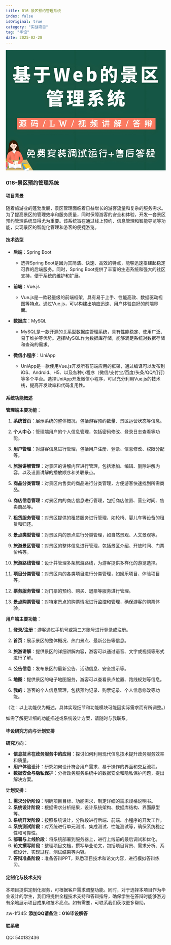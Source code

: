 ```yaml
---
title: 016-景区预约管理系统
index: false
isOriginal: true
category: "实战项目"
tag: "毕设"
date: 2025-02-28
---
```


![](./016.png)

### 016-景区预约管理系统

#### 项目背景

随着旅游业的蓬勃发展，景区管理面临着日益增长的游客流量和复杂的服务需求。为了提高景区的管理效率和服务质量，同时保障游客的安全和体验，开发一套景区预约管理系统显得尤为重要。该系统旨在通过线上预约、信息管理和智能导览等功能，实现景区的智能化管理和游客的便捷游览。

#### 技术选型

- **后端**：Spring Boot
    - 选择Spring Boot是因为其简洁、快速、高效的特点，能够迅速搭建起稳定可靠的后端服务。同时，Spring Boot提供了丰富的生态系统和强大的社区支持，便于系统的维护和扩展。

- **前端**：Vue.js
    - Vue.js是一款轻量级的前端框架，具有易于上手、性能高效、数据驱动视图等特点。通过Vue.js，可以构建出响应迅速、用户体验良好的前端界面。

- **数据库**：MySQL
    - MySQL是一款开源的关系型数据库管理系统，具有性能稳定、使用广泛、易于维护等优势。选择MySQL作为数据库存储，能够满足系统对数据存储和查询的需求。

- **微信小程序**：UniApp
    - UniApp是一款使用Vue.js开发所有前端应用的框架，通过编译可以发布到iOS、Android、H5、以及各种小程序（微信/支付宝/百度/头条/QQ/钉钉）等多个平台。选择UniApp开发微信小程序，可以充分利用Vue.js的技术栈，提高开发效率和代码复用性。

#### 系统功能概述

**管理端主要功能**：

1. **系统首页**：展示系统的整体概况，包括游客预约数量、景区运营状态等信息。

2. **个人中心**：管理端用户的个人信息管理，包括密码修改、登录日志查看等功能。

3. **用户管理**：对游客信息进行管理，包括用户注册、登录、信息修改、权限分配等。

4. **旅游讲解管理**：对景区的讲解内容进行管理，包括添加、编辑、删除讲解内容，以及设置讲解的播放顺序和关联景点。

5. **商品分类管理**：对景区内售卖的商品进行分类管理，方便游客快速找到所需商品。

6. **商店信息管理**：对景区内的商店信息进行管理，包括商店位置、营业时间、售卖商品等。

7. **租赁服务管理**：对景区提供的租赁服务进行管理，如轮椅、婴儿车等设备的租赁和归还。

8. **景点类型管理**：对景区内的景点进行分类管理，如自然景观、人文景观等。

9. **旅游景区管理**：对景区的整体信息进行管理，包括景区介绍、开放时间、门票价格等。

10. **旅游路线管理**：设计并管理多条旅游路线，为游客提供多样化的游览选择。

11. **项目分类管理**：对景区内的各类项目进行分类管理，如娱乐项目、体验项目等。

12. **票务服务管理**：对门票的预约、购买、退票等服务进行管理。

13. **景点购票管理**：对特定景点的购票情况进行监控和管理，确保游客的购票体验。

**用户端主要功能**：

1. **登录/注册**：游客通过手机号或第三方账号进行登录或注册。

2. **首页**：展示景区的整体概况、热门景点、最新公告等信息。

3. **旅游讲解**：提供景区的详细讲解内容，游客可以通过语音、文字或视频等形式进行了解。

4. **公告信息**：发布景区的最新公告、活动信息、安全提示等。

5. **地图**：提供景区的电子地图服务，游客可以查看景点位置、路线规划等信息。

6. **我的**：游客的个人信息管理，包括预约记录、购票记录、个人信息修改等功能。

（注：以上功能仅为概述，具体实现细节和功能模块可能因实际需求而有所调整。）

如需了解更详细的功能描述或系统设计方案，请随时与我联系。

#### 毕设研究方向与计划安排

**研究方向**：
- **信息技术在政务服务中的应用**：探讨如何利用现代信息技术提升政务服务效率和质量。
- **用户体验设计**：研究如何设计符合用户需求、易于操作的界面和交互流程。
- **数据安全与隐私保护**：分析政务服务系统中的数据安全和隐私保护问题，提出解决方案。

**计划安排**：
1. **需求分析阶段**：明确项目目标、功能需求，制定详细的需求规格说明书。
2. **系统设计阶段**：根据需求分析结果，设计系统架构、数据库结构、界面原型等。
3. **系统开发阶段**：按照系统设计，分阶段进行后端、前端、小程序的开发工作。
4. **系统测试阶段**：对系统进行单元测试、集成测试、性能测试等，确保系统稳定性和可靠性。
5. **部署与上线阶段**：将系统部署到服务器上，进行上线前的最后调试和优化。
6. **论文撰写阶段**：整理项目文档，撰写毕业论文，包括项目背景、需求分析、系统设计、实现过程、测试结果等内容。
7. **答辩准备阶段**：准备答辩PPT，熟悉项目技术和论文内容，进行模拟答辩练习。

#### 定制化与技术支持

本项目提供定制化服务，可根据客户需求调整功能。同时，对于选择本项目作为毕业设计的学生，我们将提供全程技术支持和答辩指导，确保学生在答辩时能够游刃有余地展示项目成果和技术亮点。如有需要，可联系我们获取更多帮助。

:tw-1f345: **添加QQ请备注：016毕设解答**

#### 联系我
QQ: 540182436
